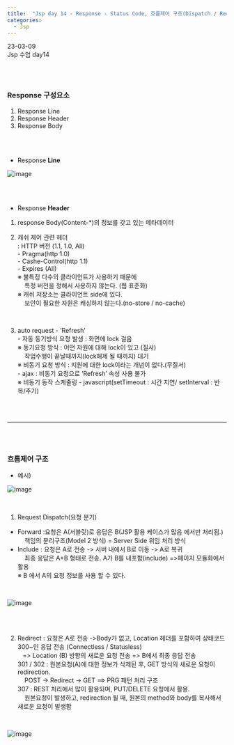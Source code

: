 ```yaml
---
title:  "Jsp day 14 - Response - Status Code, 흐름제어 구조(Dispatch / Redirect) "
categories:
  - Jsp
---
```


23-03-09<br>
Jsp 수업 day14 

<br><br>

### Response 구성요소

1. Response Line
2. Response Header
3. Response Body

<br><br>

- Response **Line**

![image](https://user-images.githubusercontent.com/108390474/224006664-e5c84fb0-60bb-49f0-9b90-570af1718540.png)

<br><br>

- Response **Header**

1) response Body(Content-*)의 정보를 갖고 있는 메타데이터<br>

2) 캐쉬 제어 관련 헤더<br>
    : HTTP 버전 (1.1, 1.0, All)<br>
    \- Pragma(http 1.0)<br>
    \- Cashe-Control(http 1.1) <br>
    \- Expires (All)<br>
   ※ 불특정 다수의 클라이언트가 사용하기 때문에 <br>
   &nbsp;&nbsp;&nbsp;   특정 버전을 정해서 사용하지 않는다. (웹 표준화)<br>
   ※ 캐쉬 저장소는 클라이언트 side에 있다.<br>
   &nbsp;&nbsp;&nbsp;   보안이 필요한 자원은 캐싱하지 않는다.(no-store / no-cache)<br>
      
<br>

3) auto request - ’Refresh’<br>
   \- 자동 동기방식 요청 발생 : 화면에 lock 걸음<br>
     ※ 동기요청 방식 : 어떤 자원에 대해 lock이 있고 (질서)<br>
        &nbsp;&nbsp;&nbsp; 작업수행이 끝날때까지(lock해제 될 때까지) 대기<br>
     ※ 비동기 요청 방식 : 지원에 대한 lock이라는 개념이 없다.(무질서)<br>
   \- ajax : 비동기 요청으로  ’Refresh’ 속성 사용 불가<br>
     ※ 비동기 동작 스케줄링 - javascript(setTimeout : 시간 지연/ setInterval : 반복/주기)<br>


<br><br>
<hr>
<br><br>

### **흐름제어 구조**

- 예시)

![image](https://user-images.githubusercontent.com/108390474/224006412-e5861208-41bf-44e5-b2c6-0dbe93c69540.png)



<br>

1. Request Dispatch(요청 분기)
  - Forward :요청은 A(서블릿)로 응답은 B(JSP 활용 케이스가 많음 에서만 처리됨.)<br>
     &nbsp;&nbsp;&nbsp;  책임의 분리구조(Model 2 방식) = Server Side 위임 처리 방식<br>
  - Include : 요청은 A로 전송 -> 서버 내에서 B로 이동 -> A로 복귀<br>
     &nbsp;&nbsp;&nbsp;  최종 응답은 A+B 형태로 전송. A가 B를 내포함(include) =>페이지 모듈화에서 활용<br>
   ※ B 에서 A의 요청 정보를 사용 할 수 있다.<br>
   
   <br>
   
   ![image](https://user-images.githubusercontent.com/108390474/224007294-bccae2a3-6976-4622-b4d3-6a3fdc46f28a.png)
   
   
   <br><br>



2. Redirect
 : 요청은 A로 전송 ->Body가 없고, Location 헤더를 포함하여 상태코드 300~인 응답 전송 (Connectless / Statusless)<br>
    &nbsp;&nbsp; => Location (B) 방향의 새로운 요청 전송 => B에서 최종 응답 전송<br>
   301 / 302 : 원본요청(A)에 대한 정보가 삭제된 후, GET 방식의 새로운 요청이 redirection.<br>
   &nbsp;&nbsp;&nbsp;  POST -> Redirect -> GET ==> PRG 패턴 처리 구조<br>
   307 : REST 처리에서 많이 활용되며, PUT/DELETE 요청에서 활용.<br>
    &nbsp;&nbsp;&nbsp; 원본요청이 발생하고, redirection 될 때, 원본의 method와 body를 복사해서 새로운 요청이 발생함<br>
    
<br>

![image](https://user-images.githubusercontent.com/108390474/224007423-1054cc7c-9609-4394-a062-f8f5fab0ec5e.png)

<br>
